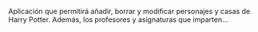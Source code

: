 
Aplicación que permitirá añadir, borrar y modificar personajes y casas de Harry Potter. Además, los profesores y asignaturas que imparten...

